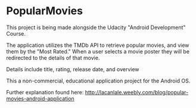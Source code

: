 # PopularMovies
This project is being made alongside the Udacity "Android Development" Course.

The application utilizes the TMDb API to retrieve popular movies,
and view them by the "Most Rated." When a user selects a movie poster
they will be redirected to the details of that movie.

Details include title, rating, release date, and overview

This a non-commercial, educational application project for the Android OS.

Further explanation found here: http://lacanlale.weebly.com/blog/popular-movies-android-application
